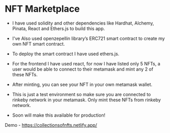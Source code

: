 # NFT Marketplace

* I have used solidity and other dependencies like Hardhat, Alchemy, Pinata, React and Ethers.js to build this app.

* I've Also used openzepellin library’s ERC721 smart contract to create my own NFT smart contract.

* To deploy the smart contract I have used ethers.js.

* For the frontend I have used react, for now I have listed only 5 NFTs, a user would be able to connect to their metamask and mint any 2 of these NFTs.

* After minting, you can see your NFT in your own metamask wallet.

* This is just a test environment so make sure you are connected to rinkeby network in your metamask. Only mint these NFTs from rinkeby network.

* Soon will make this available for production!

Demo - https://collectionsofnfts.netlify.app/
